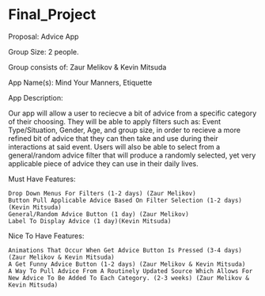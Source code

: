 # Final_Project
Proposal: Advice App

Group Size: 2 people.

Group consists of: Zaur Melikov & Kevin Mitsuda

App Name(s): Mind Your Manners, Etiquette

App Description:
  
  Our app will allow a user to reciecve a bit of advice from a specific category of their choosing. They will be able to apply        filters such as: Event Type/Situation, Gender, Age, and group size, in order to recieve a more refined bit of advice that they can then take and use during their interactions at said event. Users will also be able to select from a general/random advice filter that will produce a randomly selected, yet very applicable piece of advice they can use in their daily lives.
  
  Must Have Features:
  
    Drop Down Menus For Filters (1-2 days) (Zaur Melikov)
    Button Pull Applicable Advice Based On Filter Selection (1-2 days) (Kevin Mitsuda)
    General/Random Advice Button (1 day) (Zaur Melikov)
    Label To Display Advice (1 day)(Kevin Mitsuda)
    
  Nice To Have Features:
  
    Animations That Occur When Get Advice Button Is Pressed (3-4 days) (Zaur Melikov & Kevin Mitsuda)
    A Get Funny Advice Button (1-2 days) (Zaur Melikov & Kevin Mitsuda)
    A Way To Pull Advice From A Routinely Updated Source Which Allows For New Advice To Be Added To Each Category. (2-3 weeks) (Zaur Melikov & Kevin Mitsuda)
